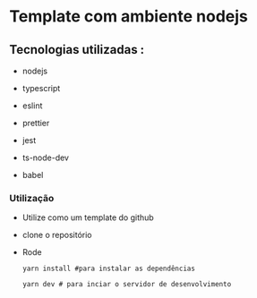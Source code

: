 # Template com ambiente nodejs



## Tecnologias utilizadas :

- nodejs

- typescript

- eslint

- prettier

- jest

- ts-node-dev

- babel

### Utilização

* Utilize como um template do github

* clone o repositório

- Rode

  ```shell
  yarn install #para instalar as dependências

  yarn dev # para inciar o servidor de desenvolvimento
  ```
